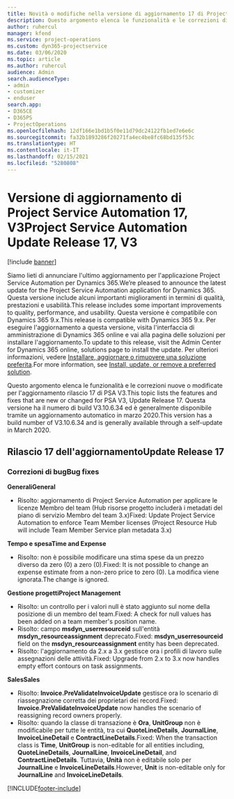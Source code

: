 ```yaml
---
title: Novità o modifiche nella versione di aggiornamento 17 di Project Service Automation V3
description: Questo argomento elenca le funzionalità e le correzioni disponibili nella versione di aggiornamento 17 di Project Service Automation V3.
author: ruhercul
manager: kfend
ms.service: project-operations
ms.custom: dyn365-projectservice
ms.date: 03/06/2020
ms.topic: article
ms.author: ruhercul
audience: Admin
search.audienceType:
- admin
- customizer
- enduser
search.app:
- D365CE
- D365PS
- ProjectOperations
ms.openlocfilehash: 12df166e1bd1b5f0e11d79dc24122fb1ed7e6e6c
ms.sourcegitcommit: fa32b1893286f20271fa4ec4be8fc68bd135f53c
ms.translationtype: HT
ms.contentlocale: it-IT
ms.lasthandoff: 02/15/2021
ms.locfileid: "5280808"
---
```

# <a name="project-service-automation-update-release-17-v3"></a><span data-ttu-id="300f8-103">Versione di aggiornamento di Project Service Automation 17, V3</span><span class="sxs-lookup"><span data-stu-id="300f8-103">Project Service Automation Update Release 17, V3</span></span>

[!include [banner](../includes/psa-now-project-operations.md)]

<span data-ttu-id="300f8-104">Siamo lieti di annunciare l'ultimo aggiornamento per l'applicazione Project Service Automation per Dynamics 365.</span><span class="sxs-lookup"><span data-stu-id="300f8-104">We’re pleased to announce the latest update for the Project Service Automation application for Dynamics 365.</span></span> <span data-ttu-id="300f8-105">Questa versione include alcuni importanti miglioramenti in termini di qualità, prestazioni e usabilità.</span><span class="sxs-lookup"><span data-stu-id="300f8-105">This release includes some important improvements to quality, performance, and usability.</span></span>  <span data-ttu-id="300f8-106">Questa versione è compatibile con Dynamics 365 9.x.</span><span class="sxs-lookup"><span data-stu-id="300f8-106">This release is compatible with Dynamics 365 9.x.</span></span> <span data-ttu-id="300f8-107">Per eseguire l'aggiornamento a questa versione, visita l'interfaccia di amministrazione di Dynamics 365 online e vai alla pagina delle soluzioni per installare l'aggiornamento.</span><span class="sxs-lookup"><span data-stu-id="300f8-107">To update to this release, visit the Admin Center for Dynamics 365 online, solutions page to install the update.</span></span> <span data-ttu-id="300f8-108">Per ulteriori informazioni, vedere [Installare, aggiornare o rimuovere una soluzione preferita](https://docs.microsoft.com/power-platform/admin/install-remove-preferred-solution).</span><span class="sxs-lookup"><span data-stu-id="300f8-108">For more information, see [Install, update, or remove a preferred solution](https://docs.microsoft.com/power-platform/admin/install-remove-preferred-solution).</span></span>

<span data-ttu-id="300f8-109">Questo argomento elenca le funzionalità e le correzioni nuove o modificate per l'aggiornamento rilascio 17 di PSA V3.</span><span class="sxs-lookup"><span data-stu-id="300f8-109">This topic lists the features and fixes that are new or changed for PSA V3, Update Release 17.</span></span> <span data-ttu-id="300f8-110">Questa versione ha il numero di build V3.10.6.34 ed è generalmente disponibile tramite un aggiornamento automatico in marzo 2020.</span><span class="sxs-lookup"><span data-stu-id="300f8-110">This version has a build number of V3.10.6.34 and is generally available through a self-update in March 2020.</span></span>


## <a name="update-release-17"></a><span data-ttu-id="300f8-111">Rilascio 17 dell'aggiornamento</span><span class="sxs-lookup"><span data-stu-id="300f8-111">Update Release 17</span></span>

### <a name="bug-fixes"></a><span data-ttu-id="300f8-112">Correzioni di bug</span><span class="sxs-lookup"><span data-stu-id="300f8-112">Bug fixes</span></span>

<span data-ttu-id="300f8-113">**Generali**</span><span class="sxs-lookup"><span data-stu-id="300f8-113">**General**</span></span>

- <span data-ttu-id="300f8-114">Risolto: aggiornamento di Project Service Automation per applicare le licenze Membro del team (Hub risorse progetto includerà i metadati del piano di servizio Membro del team 3.x)</span><span class="sxs-lookup"><span data-stu-id="300f8-114">Fixed: Update Project Service Automation to enforce Team Member licenses (Project Resource Hub will include Team Member Service plan metadata 3.x)</span></span>
 
<span data-ttu-id="300f8-115">**Tempo e spesa**</span><span class="sxs-lookup"><span data-stu-id="300f8-115">**Time and Expense**</span></span>

- <span data-ttu-id="300f8-116">Risolto: non è possibile modificare una stima spese da un prezzo diverso da zero (0) a zero (0).</span><span class="sxs-lookup"><span data-stu-id="300f8-116">Fixed: It is not possible to change an expense estimate from a non-zero price to zero (0).</span></span> <span data-ttu-id="300f8-117">La modifica viene ignorata.</span><span class="sxs-lookup"><span data-stu-id="300f8-117">The change is ignored.</span></span>

<span data-ttu-id="300f8-118">**Gestione progetti**</span><span class="sxs-lookup"><span data-stu-id="300f8-118">**Project Management**</span></span>

- <span data-ttu-id="300f8-119">Risolto: un controllo per i valori null è stato aggiunto sul nome della posizione di un membro del team.</span><span class="sxs-lookup"><span data-stu-id="300f8-119">Fixed: A check for null values has been added on a team member's position name.</span></span>
- <span data-ttu-id="300f8-120">Risolto: campo **msdyn_userresourceid** sull'entità **msdyn_resourceassignment** deprecato.</span><span class="sxs-lookup"><span data-stu-id="300f8-120">Fixed: **msdyn_userresourceid** field on the **msdyn_resourceassignment** entity has been deprecated.</span></span>
- <span data-ttu-id="300f8-121">Risolto: l'aggiornamento da 2.x a 3.x gestisce ora i profili di lavoro sulle assegnazioni delle attività.</span><span class="sxs-lookup"><span data-stu-id="300f8-121">Fixed: Upgrade from 2.x to 3.x now handles empty effort contours on task assignments.</span></span>

<span data-ttu-id="300f8-122">**Sales**</span><span class="sxs-lookup"><span data-stu-id="300f8-122">**Sales**</span></span>

- <span data-ttu-id="300f8-123">Risolto: **Invoice.PreValidateInvoiceUpdate** gestisce ora lo scenario di riassegnazione corretta dei proprietari dei record.</span><span class="sxs-lookup"><span data-stu-id="300f8-123">Fixed: **Invoice.PreValidateInvoiceUpdate** now handles the scenario of reassigning record owners properly.</span></span>
- <span data-ttu-id="300f8-124">Risolto: quando la classe di transazione è **Ora**, **UnitGroup** non è modificabile per tutte le entità, tra cui **QuoteLineDetails**, **JournalLine**, **InvoiceLineDetail** e **ContractLineDetails**.</span><span class="sxs-lookup"><span data-stu-id="300f8-124">Fixed: When the transaction class is **Time**, **UnitGroup** is non-editable for all entities including, **QuoteLineDetails**, **JournalLine**, **InvoiceLineDetail**, and **ContractLineDetails**.</span></span> <span data-ttu-id="300f8-125">Tuttavia, **Unità** non è editabile solo per **JournalLine** e **InvoiceLineDetails**.</span><span class="sxs-lookup"><span data-stu-id="300f8-125">However, **Unit** is non-editable only for **JournalLine** and **InvoiceLineDetails**.</span></span>




[!INCLUDE[footer-include](../includes/footer-banner.md)]